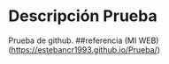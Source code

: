 # Descripción Prueba
Prueba de github.
##referencia
(MI WEB) (https://estebancr1993.github.io/Prueba/)
